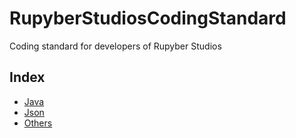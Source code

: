 # RupyberStudiosCodingStandard

Coding standard for developers of Rupyber Studios

## Index

- [Java](./Java.md)
- [Json](./Json.md)
- [Others](./Others.md)